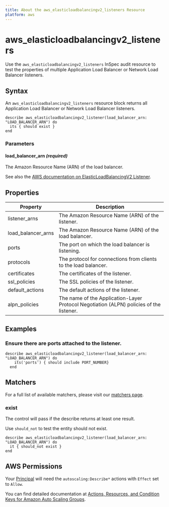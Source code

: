 ```yaml
---
title: About the aws_elasticloadbalancingv2_listeners Resource
platform: aws
---
```


# aws\_elasticloadbalancingv2\_listeners

Use the `aws_elasticloadbalancingv2_listeners` InSpec audit resource to test the properties of multiple Application Load Balancer or Network Load Balancer listeners.

## Syntax

An `aws_elasticloadbalancingv2_listeners` resource block returns all Application Load Balancer or Network Load Balancer listeners.

    describe aws_elasticloadbalancingv2_listener(load_balancer_arn: "LOAD_BALANCER_ARN") do
      its { should exist }
    end

### Parameters

#### load_balancer_arn _(required)_

The Amazon Resource Name (ARN) of the load balancer.

See also the [AWS documentation on ElasticLoadBalancingV2 Listener](https://docs.aws.amazon.com/AWSCloudFormation/latest/UserGuide/aws-resource-elasticloadbalancingv2-listener.html).

## Properties

|Property | Description|
| --- | --- |
|listener_arns | The Amazon Resource Name (ARN) of the listener. |
|load_balancer_arns | The Amazon Resource Name (ARN) of the load balancer. |
|ports | The port on which the load balancer is listening. |
|protocols | The protocol for connections from clients to the load balancer. |
|certificates | The certificates of the listener. |
|ssl_policies | The SSL policies of the listener. |
|default_actions | The default actions of the listener. |
|alpn_policies | The name of the Application-Layer Protocol Negotiation (ALPN) policies of the listener. |

## Examples

### Ensure there are ports attached to the listener.

    describe aws_elasticloadbalancingv2_listener(load_balancer_arn: "LOAD_BALANCER_ARN") do
        its('ports') { should include PORT_NUMBER}
      end

## Matchers

For a full list of available matchers, please visit our [matchers page](https://www.inspec.io/docs/reference/matchers/).

### exist

The control will pass if the describe returns at least one result.

Use `should_not` to test the entity should not exist.

    describe aws_elasticloadbalancingv2_listener(load_balancer_arn: "LOAD_BALANCER_ARN") do
      it { should_not exist }
    end

## AWS Permissions

Your [Principal](https://docs.aws.amazon.com/IAM/latest/UserGuide/intro-structure.html#intro-structure-principal) will need the `autoscaling:Describe*` actions with `Effect` set to `Allow`.

You can find detailed documentation at [Actions, Resources, and Condition Keys for Amazon Auto Scaling Groups](https://docs.aws.amazon.com/autoscaling/ec2/userguide/control-access-using-iam.html).
